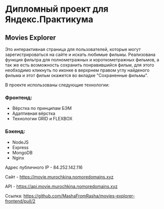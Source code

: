 # Дипломный проект для Яндекс.Практикума

## Movies Explorer

Это интерактивная страница для пользователей, которые могут зарегистрироваться на сайте и искать любимые фильмы. Реализована функция фильтра для полнометражных и короткометражных фильмов, а так же есть возможность сохранить понравившийся фильм, для этого необходимо кликнуть по иконке в верхрнем правом углу найденого фильма и этот фильм окажется во вкладке "Сохраненные фильмы".

В проекте использованы следующие технологии:

### Фронтенд:
* Вёрстка по принципам БЭМ
* Адаптивная вёрстка
* Технологии GRID и FLEXBOX

### Бэкенд:
* NodeJS
* Express
* MongoDB
* Nginx

Адрес публичного IP - 84.252.142.116

Сайт - https://movie.murochkina.nomoredomains.xyz

API - https://api.movie.murochkina.nomoredomains.xyz

Ссылка: https://github.com/MashaFromRasha/movies-explorer-frontend/pull/2
